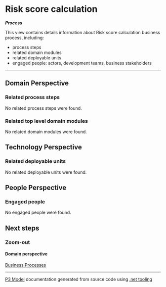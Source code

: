﻿
# Risk score calculation

***Process***  

This view contains details information about Risk score calculation business process, including:
- process steps
- related domain modules
- related deployable units
- engaged people: actors, development teams, business stakeholders  

---



## Domain Perspective


### Related process steps

No related process steps were found.  

### Related top level domain modules

No related domain modules were found.  

## Technology Perspective


### Related deployable units

No related deployable units were found.  

## People Perspective


### Engaged people

No engaged people were found.  

## Next steps


### Zoom-out


#### Domain perspective

[Business Processes](BusinessProcesses.md)  

---

[P3 Model](https://github.com/P3-model/P3-model) documentation generated from source code using [.net tooling](https://github.com/P3-model/P3-model-dotnet)